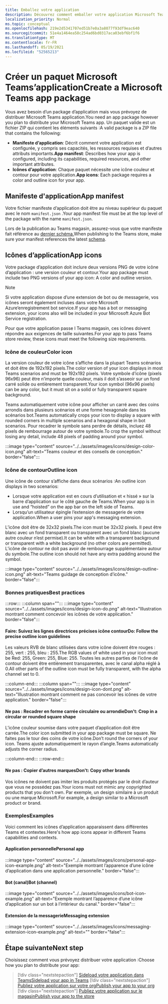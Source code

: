 ```yaml
---
title: Emballez votre application
description: Découvrez comment emballer votre application Microsoft Teams pour les tests, le téléchargement et l’édition en magasin.
localization_priority: Normal
ms.topic: conceptual
ms.openlocfilehash: 219e2d5341707ed51b7e0a3a8077f93df9eac640
ms.sourcegitcommit: 51e4a1464ea58c254ad6bd0317aca03ebf6bf1f6
ms.translationtype: MT
ms.contentlocale: fr-FR
ms.lasthandoff: 05/19/2021
ms.locfileid: "52565213"
---
```

# <a name="create-a-microsoft-teams-app-package"></a><span data-ttu-id="22f38-103">Créer un paquet Microsoft Teams’application</span><span class="sxs-lookup"><span data-stu-id="22f38-103">Create a Microsoft Teams app package</span></span>

<span data-ttu-id="22f38-104">Vous avez besoin d’un package d’application mais vous prévoyez de distribuer Microsoft Teams application.</span><span class="sxs-lookup"><span data-stu-id="22f38-104">You need an app package however you plan to distribute your Microsoft Teams app.</span></span> <span data-ttu-id="22f38-105">Un paquet valide est un fichier ZIP qui contient les éléments suivants :</span><span class="sxs-lookup"><span data-stu-id="22f38-105">A valid package is a ZIP file that contains the following:</span></span>

* <span data-ttu-id="22f38-106">**Manifeste d’application**: Décrit comment votre application est configurée, y compris ses capacités, les ressources requises et d’autres attributs importants.</span><span class="sxs-lookup"><span data-stu-id="22f38-106">**App manifest**: Describes how your app is configured, including its capabilities, required resources, and other important attributes.</span></span>
* <span data-ttu-id="22f38-107">**Icônes d’application**: Chaque paquet nécessite une icône couleur et contour pour votre application.</span><span class="sxs-lookup"><span data-stu-id="22f38-107">**App icons**: Each package requires a color and outline icon for your app.</span></span>

## <a name="app-manifest"></a><span data-ttu-id="22f38-108">Manifeste d'application</span><span class="sxs-lookup"><span data-stu-id="22f38-108">App manifest</span></span>

<span data-ttu-id="22f38-109">Votre fichier manifeste d’application doit être au niveau supérieur du paquet avec le nom `manifest.json` .</span><span class="sxs-lookup"><span data-stu-id="22f38-109">Your app manifest file must be at the top level of the package with the name `manifest.json`.</span></span> 

<span data-ttu-id="22f38-110">Lors de la publication au Teams magasin, assurez-vous que votre manifeste fait référence au [dernier schéma.](~/resources/schema/manifest-schema.md)</span><span class="sxs-lookup"><span data-stu-id="22f38-110">When publishing to the Teams store, make sure your manifest references the latest [schema](~/resources/schema/manifest-schema.md).</span></span>

## <a name="app-icons"></a><span data-ttu-id="22f38-111">Icônes d’application</span><span class="sxs-lookup"><span data-stu-id="22f38-111">App icons</span></span>

<span data-ttu-id="22f38-112">Votre package d’application doit inclure deux versions PNG de votre icône d’application : une version couleur et contour.</span><span class="sxs-lookup"><span data-stu-id="22f38-112">Your app package must include two PNG versions of your app icon: A color and outline version.</span></span>

> [!Note]
> <span data-ttu-id="22f38-113">Si votre application dispose d’une extension de bot ou de messagerie, vos icônes seront également incluses dans votre Microsoft Azure’enregistrement bot service.</span><span class="sxs-lookup"><span data-stu-id="22f38-113">If your app has a bot or messaging extension, your icons also will be included in your Microsoft Azure Bot Service registration.</span></span>

<span data-ttu-id="22f38-114">Pour que votre application passe l Teams magasin, ces icônes doivent répondre aux exigences de taille suivantes.</span><span class="sxs-lookup"><span data-stu-id="22f38-114">For your app to pass Teams store review, these icons must meet the following size requirements.</span></span>

### <a name="color-icon"></a><span data-ttu-id="22f38-115">Icône de couleur</span><span class="sxs-lookup"><span data-stu-id="22f38-115">Color icon</span></span>

<span data-ttu-id="22f38-116">La version couleur de votre icône s’affiche dans la plupart Teams scénarios et doit être de 192x192 pixels.</span><span class="sxs-lookup"><span data-stu-id="22f38-116">The color version of your icon displays in most Teams scenarios and must be 192x192 pixels.</span></span> <span data-ttu-id="22f38-117">Votre symbole d’icône (pixels 96x96) peut être n’importe quelle couleur, mais il doit s’asseoir sur un fond carré solide ou entièrement transparent.</span><span class="sxs-lookup"><span data-stu-id="22f38-117">Your icon symbol (96x96 pixels) can be any color, but it must sit on a solid or fully transparent square background.</span></span>

<span data-ttu-id="22f38-118">Teams automatiquement votre icône pour afficher un carré avec des coins arrondis dans plusieurs scénarios et une forme hexagonale dans les scénarios bot.</span><span class="sxs-lookup"><span data-stu-id="22f38-118">Teams automatically crops your icon to display a square with rounded corners in multiple scenarios and a hexagonal shape in bot scenarios.</span></span> <span data-ttu-id="22f38-119">Pour recadrer le symbole sans perdre de détails, incluez 48 pixels de rembourrage autour de votre symbole.</span><span class="sxs-lookup"><span data-stu-id="22f38-119">To crop the symbol without losing any detail, include 48 pixels of padding around your symbol.</span></span>

:::image type="content" source="../../assets/images/icons/design-color-icon.png" alt-text="Teams couleur et des conseils de conception." border="false":::

### <a name="outline-icon"></a><span data-ttu-id="22f38-121">Icône de contour</span><span class="sxs-lookup"><span data-stu-id="22f38-121">Outline icon</span></span>

<span data-ttu-id="22f38-122">Une icône de contour s’affiche dans deux scénarios :</span><span class="sxs-lookup"><span data-stu-id="22f38-122">An outline icon displays in two scenarios:</span></span>

* <span data-ttu-id="22f38-123">Lorsque votre application est en cours d’utilisation et « hissé » sur la barre d’application sur le côté gauche de Teams.</span><span class="sxs-lookup"><span data-stu-id="22f38-123">When your app is in use and “hoisted” on the app bar on the left side of Teams.</span></span>
* <span data-ttu-id="22f38-124">Lorsqu’un utilisateur épingle l’extension de messagerie de votre application.</span><span class="sxs-lookup"><span data-stu-id="22f38-124">When a user pins your app's messaging extension.</span></span>

<span data-ttu-id="22f38-125">L’icône doit être de 32x32 pixels.</span><span class="sxs-lookup"><span data-stu-id="22f38-125">The icon must be 32x32 pixels.</span></span> <span data-ttu-id="22f38-126">Il peut être blanc avec un fond transparent ou transparent avec un fond blanc (aucune autre couleur n’est permise).</span><span class="sxs-lookup"><span data-stu-id="22f38-126">It can be white with a transparent background or transparent with a white background (no other colors are permitted).</span></span> <span data-ttu-id="22f38-127">L’icône de contour ne doit pas avoir de rembourrage supplémentaire autour du symbole.</span><span class="sxs-lookup"><span data-stu-id="22f38-127">The outline icon should not have any extra padding around the symbol.</span></span>

:::image type="content" source="../../assets/images/icons/design-outline-icon.png" alt-text="Teams guidage de conception d’icône." border="false":::

### <a name="best-practices"></a><span data-ttu-id="22f38-129">Bonnes pratiques</span><span class="sxs-lookup"><span data-stu-id="22f38-129">Best practices</span></span>

:::row:::
   :::column span="":::
:::image type="content" source="../../assets/images/icons/design-icon-do.png" alt-text="Illustration montrant comment concevoir les icônes de votre application." border="false":::

#### <a name="do-follow-the-precise-outline-icon-guidelines"></a><span data-ttu-id="22f38-131">Faire: Suivez les lignes directrices précises icône contour</span><span class="sxs-lookup"><span data-stu-id="22f38-131">Do: Follow the precise outline icon guidelines</span></span>

<span data-ttu-id="22f38-132">Les valeurs RVB de blanc utilisées dans votre icône doivent être rouges : 255, vert : 255, bleu : 255.</span><span class="sxs-lookup"><span data-stu-id="22f38-132">The RGB values of white used in your icon must be Red: 255, Green: 255, Blue: 255.</span></span> <span data-ttu-id="22f38-133">Toutes les autres parties de l’icône de contour doivent être entièrement transparentes, avec le canal alpha réglé à 0.</span><span class="sxs-lookup"><span data-stu-id="22f38-133">All other parts of the outline icon must be fully transparent, with the alpha channel set to 0.</span></span>

   :::column-end:::
   :::column span="":::
:::image type="content" source="../../assets/images/icons/design-icon-dont.png" alt-text="Illustration montrant comment ne pas concevoir les icônes de votre application." border="false":::

#### <a name="dont-crop-in-a-circular-or-rounded-square-shape"></a><span data-ttu-id="22f38-135">Ne pas : Recadrer en forme carrée circulaire ou arrondie</span><span class="sxs-lookup"><span data-stu-id="22f38-135">Don't: Crop in a circular or rounded square shape</span></span>

<span data-ttu-id="22f38-136">L’icône couleur soumise dans votre paquet d’application doit être carrée.</span><span class="sxs-lookup"><span data-stu-id="22f38-136">The color icon submitted in your app package must be square.</span></span> <span data-ttu-id="22f38-137">Ne faites pas le tour des coins de votre icône.</span><span class="sxs-lookup"><span data-stu-id="22f38-137">Don’t round the corners of your icon.</span></span> <span data-ttu-id="22f38-138">Teams ajuste automatiquement le rayon d’angle.</span><span class="sxs-lookup"><span data-stu-id="22f38-138">Teams automatically adjusts the corner radius.</span></span>

   :::column-end:::
:::row-end:::

#### <a name="dont-copy-other-brands"></a><span data-ttu-id="22f38-139">Ne pas : Copier d’autres marques</span><span class="sxs-lookup"><span data-stu-id="22f38-139">Don't: Copy other brands</span></span>

<span data-ttu-id="22f38-140">Vos icônes ne doivent pas imiter les produits protégés par le droit d’auteur que vous ne possédez pas.</span><span class="sxs-lookup"><span data-stu-id="22f38-140">Your icons must not mimic any copyrighted products that you don't own.</span></span> <span data-ttu-id="22f38-141">Par exemple, un design similaire à un produit ou une marque Microsoft.</span><span class="sxs-lookup"><span data-stu-id="22f38-141">For example, a design similar to a Microsoft product or brand.</span></span>

### <a name="examples"></a><span data-ttu-id="22f38-142">Exemples</span><span class="sxs-lookup"><span data-stu-id="22f38-142">Examples</span></span>

<span data-ttu-id="22f38-143">Voici comment les icônes d’application apparaissent dans différentes Teams et contextes.</span><span class="sxs-lookup"><span data-stu-id="22f38-143">Here's how app icons appear in different Teams capabilities and contexts.</span></span>

#### <a name="personal-app"></a><span data-ttu-id="22f38-144">Application personnelle</span><span class="sxs-lookup"><span data-stu-id="22f38-144">Personal app</span></span>

:::image type="content" source="../../assets/images/icons/personal-app-icon-example.png" alt-text="Exemple montrant l’apparence d’une icône d’application dans une application personnelle." border="false":::

#### <a name="bot-channel"></a><span data-ttu-id="22f38-146">Bot (canal)</span><span class="sxs-lookup"><span data-stu-id="22f38-146">Bot (channel)</span></span>

:::image type="content" source="../../assets/images/icons/bot-icon-example.png" alt-text="Exemple montrant l’apparence d’une icône d’application sur un bot à l’intérieur du canal." border="false":::

#### <a name="messaging-extension"></a><span data-ttu-id="22f38-148">Extension de la messagerie</span><span class="sxs-lookup"><span data-stu-id="22f38-148">Messaging extension</span></span>

:::image type="content" source="../../assets/images/icons/messaging-extension-icon-example.png" alt-text="<texte alt>" border="false":::

## <a name="next-step"></a><span data-ttu-id="22f38-150">Étape suivante</span><span class="sxs-lookup"><span data-stu-id="22f38-150">Next step</span></span>

<span data-ttu-id="22f38-151">Choisissez comment vous prévoyez distribuer votre application :</span><span class="sxs-lookup"><span data-stu-id="22f38-151">Choose how you plan to distribute your app:</span></span>

> [!div class="nextstepaction"]
> [<span data-ttu-id="22f38-152">Sideload votre application dans Teams</span><span class="sxs-lookup"><span data-stu-id="22f38-152">Sideload your app in Teams</span></span>](~/concepts/deploy-and-publish/apps-upload.md)
> [!div class="nextstepaction"]
> [<span data-ttu-id="22f38-153">Publiez votre application sur votre org</span><span class="sxs-lookup"><span data-stu-id="22f38-153">Publish your app to your org</span></span>](/MicrosoftTeams/tenant-apps-catalog-teams?toc=/microsoftteams/platform/toc.json&bc=/MicrosoftTeams/breadcrumb/toc.json)
> [!div class="nextstepaction"]
> [<span data-ttu-id="22f38-154">Publiez votre application sur le magasin</span><span class="sxs-lookup"><span data-stu-id="22f38-154">Publish your app to the store</span></span>](~/concepts/deploy-and-publish/appsource/publish.md)
